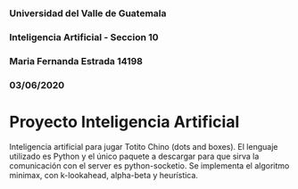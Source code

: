 ### Universidad del Valle de Guatemala
### Inteligencia Artificial - Seccion 10
### Maria Fernanda Estrada 14198
### 03/06/2020

# Proyecto Inteligencia Artificial

Inteligencia artificial para jugar Totito Chino (dots and boxes). El lenguaje utilizado es Python y el único paquete a descargar para que sirva la comunicación con el server es python-socketio. Se implementa el algoritmo minimax, con k-lookahead, alpha-beta y heurística.
